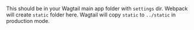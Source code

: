 This should be in your Wagtail main app folder with `settings` dir. 
Webpack will create `static` folder here.
Wagtail will copy `static` to `../static` in production mode.


